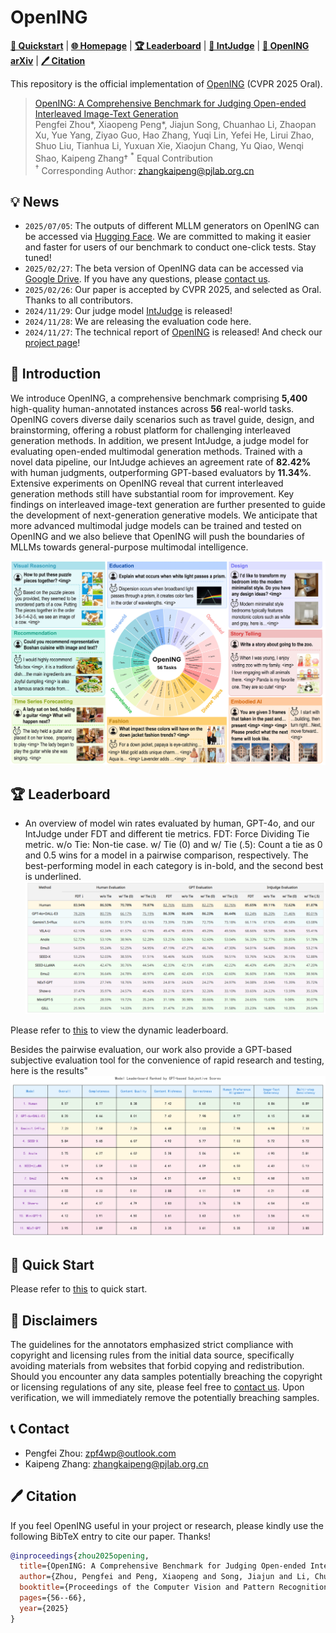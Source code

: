 # OpenING

[**🚀 Quickstart**](https://github.com/LanceZPF/OpenING?tab=readme-ov-file#-quick-start) | [**🌐 Homepage**](https://opening-benchmark.github.io/) | [**🏆 Leaderboard**](https://opening-benchmark.github.io/#leaderboard) | [**🤗 IntJudge**](https://huggingface.co/IntJudge/IntJudge) | [**📖 OpenING arXiv**](https://arxiv.org/pdf/2411.18499) | [**🖊️ Citation**](https://github.com/LanceZPF/OpenING?tab=readme-ov-file#%EF%B8%8F-citation) 

This repository is the official implementation of [OpenING](https://arxiv.org/pdf/2411.18499) (CVPR 2025 Oral).

> [OpenING: A Comprehensive Benchmark for Judging Open-ended Interleaved Image-Text Generation](https://arxiv.org/abs/2411.18499)  
> Pengfei Zhou*, Xiaopeng Peng*, Jiajun Song, Chuanhao Li, Zhaopan Xu, Yue Yang, Ziyao Guo, Hao Zhang, Yuqi Lin, Yefei He, Lirui Zhao, Shuo Liu, Tianhua Li, Yuxuan Xie, Xiaojun Chang, Yu Qiao, Wenqi Shao, Kaipeng Zhang†
> <sup>\*</sup> Equal Contribution  
> <sup>†</sup> Corresponding Author: zhangkaipeng@pjlab.org.cn

## 💡 News

- `2025/07/05`: The outputs of different MLLM generators on OpenING can be accessed via [Hugging Face](https://opening-benchmark.github.io/). We are committed to making it easier and faster for users of our benchmark to conduct one-click tests. Stay tuned!
- `2025/02/27`: The beta version of OpenING data can be accessed via [Google Drive](https://drive.google.com/file/d/1Mp0VRBVjxJyX4pn5h8pD7NDlaS829ghr/view?usp=sharing). If you have any questions, please [contact us](https://github.com/LanceZPF/OpenING?tab=readme-ov-file#contact).
- `2025/02/26`: Our paper is accepted by CVPR 2025, and selected as Oral. Thanks to all contributors.
- `2024/11/29`: Our judge model [IntJudge](https://huggingface.co/IntJudge/IntJudge) is released!
- `2024/11/28`: We are releasing the evaluation code here.
- `2024/11/27`: The technical report of [OpenING](https://arxiv.org/abs/2411.18499) is released! And check our [project page](https://opening-benchmark.github.io)!

## 📖 Introduction
We introduce OpenING, a comprehensive benchmark comprising <b>5,400</b> high-quality human-annotated instances across <b>56</b> real-world tasks. OpenING covers diverse daily scenarios such as travel guide, design, and brainstorming, offering a robust platform for challenging interleaved generation methods. In addition, we present IntJudge, a judge model for evaluating open-ended multimodal generation methods. Trained with a novel data pipeline, our IntJudge achieves an agreement rate of <b>82.42%</b> with human judgments, outperforming GPT-based evaluators by <b>11.34%</b>. Extensive experiments on OpenING reveal that current interleaved generation methods still have substantial room for improvement. Key findings on interleaved image-text generation are further presented to guide the development of next-generation generative models. We anticipate that more advanced multimodal judge models can be trained and tested on OpenING and we also believe that OpenING will push the boundaries of MLLMs towards general-purpose multimodal intelligence.

![Alt text](assets/overview_opening.jpg)

## 🏆 Leaderboard

- An overview of model win rates evaluated by human, GPT-4o, and our IntJudge under FDT and different tie metrics. FDT: Force Dividing Tie metric. w/o Tie: Non-tie case. w/ Tie (0) and w/ Tie (.5): Count a tie as 0 and 0.5 wins for a model in a pairwise comparison, respectively. The best-performing model in each category is in-bold, and the second best is underlined.
![overview](assets/ranking.png)

Please refer to [this](https://opening-benchmark.github.io/#leaderboard) to view the dynamic leaderboard.

Besides the pairwise evaluation, our work also provide a GPT-based subjective evaluation tool for the convenience of rapid research and testing, here is the results"
![overview2](assets/model_rankings_table.png)

## 🚀 Quick Start

Please refer to [this](Quickstart.md) to quick start.

## 🌟 Disclaimers
The guidelines for the annotators emphasized strict compliance with copyright and licensing rules from the initial data source, specifically avoiding materials from websites that forbid copying and redistribution. 
Should you encounter any data samples potentially breaching the copyright or licensing regulations of any site, please feel free to [contact us](https://github.com/LanceZPF/OpenING?tab=readme-ov-file#contact). Upon verification, we will immediately remove the potentially breaching samples.

## 📞 Contact
- Pengfei Zhou: zpf4wp@outlook.com
- Kaipeng Zhang: zhangkaipeng@pjlab.org.cn

## 🖊️ Citation 
If you feel OpenING useful in your project or research, please kindly use the following BibTeX entry to cite our paper. Thanks!
```bibtex
@inproceedings{zhou2025opening,
  title={OpenING: A Comprehensive Benchmark for Judging Open-ended Interleaved Image-Text Generation},
  author={Zhou, Pengfei and Peng, Xiaopeng and Song, Jiajun and Li, Chuanhao and Xu, Zhaopan and Yang, Yue and Guo, Ziyao and Zhang, Hao and Lin, Yuqi and He, Yefei and others},
  booktitle={Proceedings of the Computer Vision and Pattern Recognition Conference},
  pages={56--66},
  year={2025}
}